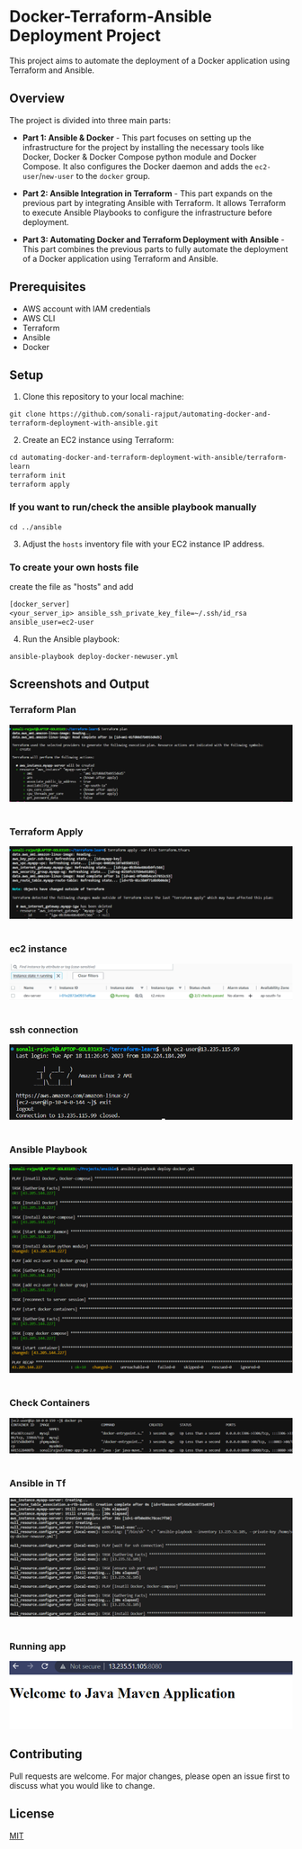 # Docker-Terraform-Ansible Deployment Project

This project aims to automate the deployment of a Docker application using Terraform and Ansible.

## Overview

The project is divided into three main parts:

- **Part 1: Ansible & Docker** - This part focuses on setting up the infrastructure for the project by installing the necessary tools like Docker, Docker & Docker Compose python module and Docker Compose. It also configures the Docker daemon and adds the `ec2-user`/`new-user` to the `docker` group.

- **Part 2: Ansible Integration in Terraform** - This part expands on the previous part by integrating Ansible with Terraform. It allows Terraform to execute Ansible Playbooks to configure the infrastructure before deployment.

- **Part 3: Automating Docker and Terraform Deployment with Ansible** - This part combines the previous parts to fully automate the deployment of a Docker application using Terraform and Ansible.

## Prerequisites

- AWS account with IAM credentials
- AWS CLI
- Terraform
- Ansible
- Docker

## Setup

1. Clone this repository to your local machine:
```
git clone https://github.com/sonali-rajput/automating-docker-and-terraform-deployment-with-ansible.git
```

2. Create an EC2 instance using Terraform:

```
cd automating-docker-and-terraform-deployment-with-ansible/terraform-learn
terraform init
terraform apply
```

### If you want to run/check the ansible playbook manually

```
cd ../ansible
```

3. Adjust the `hosts` inventory file with your EC2 instance IP address.
### To create your own hosts file
create the file as "hosts" and add
```
[docker_server]
<your_server_ip> ansible_ssh_private_key_file=~/.ssh/id_rsa ansible_user=ec2-user
```
4. Run the Ansible playbook:

```
ansible-playbook deploy-docker-newuser.yml
```

## Screenshots and Output
### Terraform Plan
![Terraform Plan](docs/images/tf-plan-1.png)
<br>
<br>
### Terraform Apply
![Terraform Apply](docs/images/tf-apply-2.png)
<br>
<br>

### ec2 instance
![ec2 instance](docs/images/instance-3.png)
<br>
<br>

### ssh connection
![ssh connection](docs/images/ssh-4.png)
<br>
<br>

### Ansible Playbook
![Ansible Playbook](docs/images/ansible-playbook-5.png)
<br>
<br>

### Check Containers
![Check Containers](docs/images/containers-up-6.png)
<br>
<br>

### Ansible in Tf
![ansible in tf](docs/images/ansible-in-tf-7.png)
<br>
<br>

### Running app
![Running app](docs/images/application-running-on-port-8.png)



## Contributing

Pull requests are welcome. For major changes, please open an issue first to discuss what you would like to change.

## License

[MIT](https://choosealicense.com/licenses/mit/)

